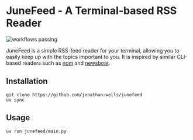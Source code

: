 # JuneFeed - A Terminal-based RSS Reader

![workflows passing](https://github.com/jonathan-wells/junefeed/actions/workflows/ci.yml/badge.svg)

JuneFeed is a simple RSS-feed reader for your terminal, allowing you to easily keep up with the
topics important to you. It is inspired by similar CLI-based readers such as
[nom](https://github.com/guyfedwards/nom) and [newsboat](https://github.com/newsboat/newsboat).

## Installation
```
git clone https://github.com/jonathan-wells/junefeed
uv sync
```

## Usage
```
uv run junefeed/main.py
```

